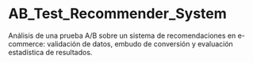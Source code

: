 # AB_Test_Recommender_System
Análisis de una prueba A/B sobre un sistema de recomendaciones en e-commerce: validación de datos, embudo de conversión y evaluación estadística de resultados.
